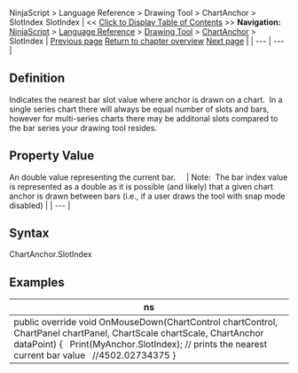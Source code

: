 ﻿
NinjaScript \> Language Reference \> Drawing Tool \> ChartAnchor \> SlotIndex
SlotIndex
| \<\< [Click to Display Table of Contents](barindex.md) \>\> **Navigation:**     [NinjaScript](ninjascript-1.md) \> [Language Reference](language_reference_wip-1.md) \> [Drawing Tool](drawing_tools-1.md) \> [ChartAnchor](chartanchor-1.md) \> SlotIndex | [Previous page](price-1.md) [Return to chapter overview](chartanchor-1.md) [Next page](time-1.md) |
| --- | --- |
## Definition
Indicates the nearest bar slot value where anchor is drawn on a chart.  In a single series chart there will always be equal number of slots and bars, however for multi\-series charts there may be additonal slots compared to the bar series your drawing tool resides.
 
## Property Value
An double value representing the current bar.  
 
| Note:  The bar index value is represented as a double as it is possible (and likely) that a given chart anchor is drawn between bars (i.e., if a user draws the tool with snap mode disabled) |
| --- |

## Syntax
ChartAnchor.SlotIndex
 
## Examples
| ns |
| --- |
| public override void OnMouseDown(ChartControl chartControl, ChartPanel chartPanel, ChartScale chartScale, ChartAnchor dataPoint) {    Print(MyAnchor.SlotIndex); // prints the nearest current bar value    //4502\.02734375 } |

